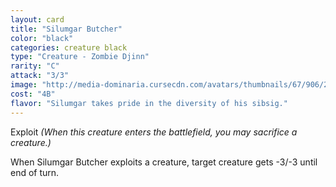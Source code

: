 ```yaml
---
layout: card
title: "Silumgar Butcher"
color: "black"
categories: creature black
type: "Creature - Zombie Djinn"
rarity: "C"
attack: "3/3"
image: "http://media-dominaria.cursecdn.com/avatars/thumbnails/67/906/200/283/635608919034874302.png"
cost: "4B"
flavor: "Silumgar takes pride in the diversity of his sibsig."
---
```


Exploit <em>(When this creature enters the battlefield, you may sacrifice a creature.)</em>

When Silumgar Butcher exploits a creature, target creature gets -3/-3 until end of turn.
